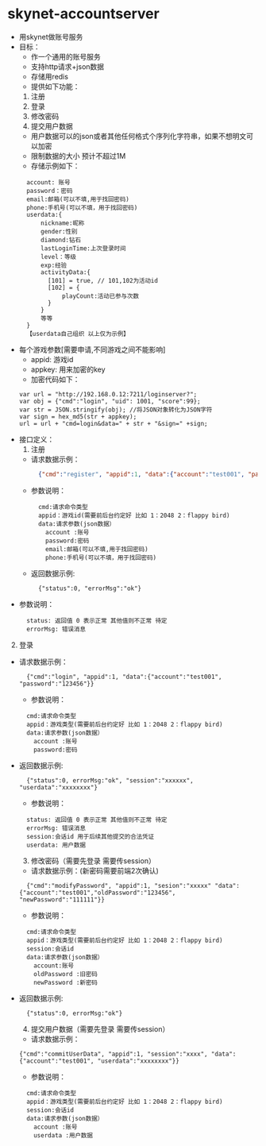 # skynet-accountserver

* 用skynet做账号服务 
* 目标：
  - 作一个通用的账号服务
  - 支持http请求+json数据
  - 存储用redis
  - 提供如下功能：
  1. 注册
  2. 登录
  3. 修改密码
  4. 提交用户数据
    * 用户数据可以的json或者其他任何格式个序列化字符串，如果不想明文可以加密
    * 限制数据的大小 预计不超过1M
    * 存储示例如下：
    ```
      account: 账号
      password：密码
      email:邮箱(可以不填,用于找回密码)
      phone:手机号(可以不填，用于找回密码)
      userdata:{
          nickname:昵称
          gender:性别
          diamond:钻石
          lastLoginTime:上次登录时间
          level：等级
          exp:经验
          activityData:{ 
            [101] = true, // 101,102为活动id
            [102] = {
                playCount:活动已参与次数
            }
          }
          等等        
      }
      【userdata自己组织 以上仅为示例】  
    ```
* 每个游戏参数[需要申请,不同游戏之间不能影响]
  - appid: 游戏id
  - appkey: 用来加密的key
  - 加密代码如下：
  ```
  var url = "http://192.168.0.12:7211/loginserver?";			
  var obj = {"cmd":"login", "uid": 1001, "score":99};
  var str = JSON.stringify(obj); //将JSON对象转化为JSON字符
  var sign = hex_md5(str + appkey);
  url = url + "cmd=login&data=" + str + "&sign=" +sign;
  ```  
* 接口定义：
  1. 注册
  - 请求数据示例：
    ```json
      {"cmd":"register", "appid":1, "data":{"account":"test001", "password":"123456", "email":"pony@qq.com", "phone":15012345678}} 
    ```
  - 参数说明：
    ```
      cmd:请求命令类型
      appid：游戏id(需要前后台约定好 比如 1：2048 2：flappy bird)
      data:请求参数(json数据）
        account :账号
        password:密码
        email:邮箱(可以不填,用于找回密码)
        phone:手机号(可以不填，用于找回密码)
    ```
  - 返回数据示例: 
    ```
      {"status":0, "errorMsg":"ok"}
    ```
 - 参数说明：
    ```
      status: 返回值 0 表示正常 其他值则不正常 待定
      errorMsg: 错误消息
    ```
  2. 登录
 - 请求数据示例： 
    ```
      {"cmd":"login", "appid":1, "data":{"account":"test001", "password":"123456"}} 
    ```
    - 参数说明：
    ```
      cmd:请求命令类型
      appid：游戏类型(需要前后台约定好 比如 1：2048 2：flappy bird)
      data:请求参数(json数据）
        account :账号
        password:密码
    ```
  - 返回数据示例:
    ```
      {"status":0, errorMsg:"ok", "session":"xxxxxx", "userdata":"xxxxxxxx"}
    ```
    - 参数说明：
    ```
      status: 返回值 0 表示正常 其他值则不正常 待定
      errorMsg: 错误消息
      session:会话id 用于后续其他提交的合法凭证
      userdata: 用户数据
    ```
    
    3. 修改密码（需要先登录 需要传session）
    - 请求数据示例：(新密码需要前端2次确认)
    ```
      {"cmd":"modifyPassword", "appid":1, "sesion":"xxxxx" "data":{"account":"test001","oldPassword":"123456", "newPassword":"111111"}}
    ```
    - 参数说明：
    ```
      cmd:请求命令类型
      appid：游戏类型(需要前后台约定好 比如 1：2048 2：flappy bird)
      session:会话id
      data:请求参数(json数据）
        account:账号
        oldPassword :旧密码
        newPassword :新密码
    ```
  - 返回数据示例:
    ```
      {"status":0, errorMsg:"ok"}
    ```
    
    4. 提交用户数据（需要先登录 需要传session）
    - 请求数据示例：
    ```
    {"cmd":"commitUserData", "appid":1, "session":"xxxx", "data":{"account":"test001", "userdata":"xxxxxxxx"}}
    ```
     - 参数说明：
    ```
      cmd:请求命令类型
      appid：游戏类型(需要前后台约定好 比如 1：2048 2：flappy bird)
      session:会话id
      data:请求参数(json数据）
        account :账号
        userdata :用户数据
    ```
